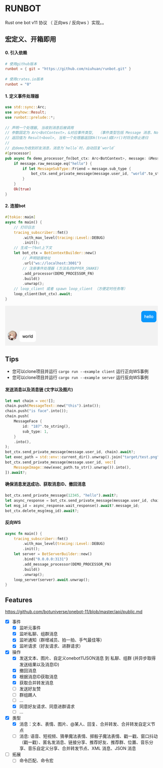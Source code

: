RUNBOT
======

Rust one bot v11 协议 （ 正向ws / 反向ws ）实现。。

## 宏定义、开箱即用

#### 0. 引入依赖

```toml
# 使用github版本
runbot = { git = "https://github.com/niuhuan/runbot.git" }

# 使用crates.io版本
runbot = "0"
```

#### 1. 定义事件处理器

```rust
use std::sync::Arc;
use anyhow::Result;
use runbot::prelude::*;

// 声明一个处理器, 当收到消息后被调用
// 参数固定为 Arc<BotContext>，&对应事件类型,  （事件类型包括 Message 消息、Notice 通知、Request 请求、Post 以上三种的枚举） 
// 返回值为 Result<bool>, 当有一个处理器返回Ok(true)或Err()时将会停止递归
// 
// 此demo为收到好友消息，消息为`hello`时，自动回复`world`
#[processor]
pub async fn demo_processor_fn(bot_ctx: Arc<BotContext>, message: &Message) -> Result<bool> {
    if message.raw_message.eq("hello") {
        if let MessageSubType::Friend = message.sub_type {
            bot_ctx.send_private_message(message.user_id, "world".to_string()).await?;
        }
    }
    Ok(true)
}
```

#### 2. 连接bot

```rust
#[tokio::main]
async fn main() {
    // 打印日志
    tracing_subscriber::fmt()
        .with_max_level(tracing::Level::DEBUG)
        .init();
    // 生成一个bot上下文
    let bot_ctx = BotContextBuilder::new()
        // 声明链接地址
        .url("ws://localhost:3001")
        // 注册事件处理器 (方法名的UPPER_SNAKE)
        .add_processor(DEMO_PROCESSOR_FN)
        .build()
        .unwrap();
    // loop_client 或者 spawn loop_client （方便定时任务等）
    loop_client(bot_ctx).await;
}
```

![hello](images/hello.png)

## Tips

- 您可以clone项目并运行 `cargo run --example client`  运行正向WS事例
- 您可以clone项目并运行 `cargo run --example server`  运行反向WS事例

#### 发送消息以及消息链 (文字以及图片)

```rust
let mut chain = vec![];
chain.push(MessageText::new("this").into());
chain.push("is face".into());
chain.push(
    MessageFace {
        id: "187".to_string(),
        sub_type: 1,
    }
    .into(),
);
bot_ctx.send_private_message(message.user_id, chain).await?;
let exec_path = std::env::current_dir().unwrap().join("target/test.png");
bot_ctx.send_private_message(message.user_id, vec![
    MessageImage::new(exec_path.to_str().unwrap()).into(),
]).await?;
```

#### 确保消息发送成功、获取消息ID、撤回消息 

```rust
bot_ctx.send_private_message(12345, "hello").await?;
let async_response = bot_ctx.send_private_message(message.user_id, chain).await?;
let msg_id = async_response.wait_response().await?.message_id;
bot_ctx.delete_msg(msg_id).await?;
```

#### 反向WS

```rust
async fn main() {
    tracing_subscriber::fmt()
        .with_max_level(tracing::Level::DEBUG)
        .init();
    let server = BotServerBuilder::new()
        .bind("0.0.0.0:3131")
        .add_message_processor(DEMO_PROCESSOR_FN)
        .build()
        .unwrap();
    loop_server(server).await.unwrap();
}
```

## Features

https://github.com/botuniverse/onebot-11/blob/master/api/public.md

- [x] 事件
  - [x] 监听元事件
  - [x] 监听私聊、组群消息
  - [x] 监听通知（群增减员、拍一拍、手气最佳等）
  - [x] 监听请求（好友请求、进群请求）
- [x] 操作
  - [x] 发送文本、图片、自定义onebot11JSON消息 到 私聊、组群 (并异步取得发送结果以及消息ID)
  - [x] 撤回消息
  - [x] 根据消息ID获取消息
  - [x] 获取合并转发消息
  - [ ] 发送好友赞
  - [ ] 群组踢人
  - [ ] ...
  - [x] 同意好友请求、同意进群请求
  - [ ] ...
- [x] 类型
  - [x] 消息：文本、表情、图片、@某人、回复、合并转发、合并转发自定义节点
  - [ ] 消息: 语音、短视频、猜拳魔法表情、掷骰子魔法表情、戳一戳、窗口抖动（戳一戳）、匿名发消息、链接分享、推荐好友、推荐群、位置、音乐分享、音乐自定义分享、合并转发节点、XML 消息、JSON 消息
- [ ] 拓展
  - [ ] 命令匹配、命令宏
